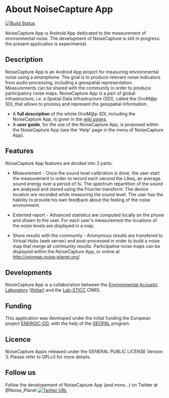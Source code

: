 # About NoiseCapture App

[![Build Status](https://travis-ci.org/Ifsttar/NoiseCapture.svg?branch=master)](https://travis-ci.org/Ifsttar/NoiseCapture) 

NoiseCapture App is Android App dedicated to the measurement of environmental noise.
The development of NoiseCapture is still in progress: the present application is experimental.

## Description
NoiseCapture App is an Android App project for measuring environmental noise using a smartphone. The goal is to produce relevant noise indicators from audio processing, including a geospatial representation. Measurements can be shared with the community in order to produce participatory noise maps. NoiseCapture App is a part of global infrastructure, _i.e._ a Spatial Data Infrastructure (SDI), called the OnoM@p SDI, that allows to process and represent the geospatial information.

* A **full description** of the whole OnoM@p SDI, including the NoiseCapture App, is given in the [wiki pages](https://github.com/Ifsttar/NoiseCapture/wiki).
* A **user guide**, for the use of the NoiseCapture App, is proposed within the NoiseCapture App (see the 'Help' page in the menu of NoiseCapture App).

## Features

NoiseCapture App features are divided into 3 parts:

 - Measurement - Once the sound level calibration is done, the user start the measurement in order to record each second the LAeq, an average sound energy over a period of 1s. The spectrum repartition of the sound are analysed and stored using the Fourrier transform. The device location are recorded while measuring the sound level. The user has the hability to provide his own feedback about the feeling of the noise environment.

 - Extented report - Advanced statistics are computed locally on the phone and shown to the user. For each user's measurement the locations of the noise levels are displayed in a map.

 - Share results with the community - Anonymous results are transfered to Virtual Hubs (web server) and post-processed in order to build a noise map that merge all community results. Participative noise maps can be displayed within the NoiseCapture App, or online at http://onomap.noise-planet.org/.

## Developments
NoiseCapture App is a collaboration between the [Environmental Acoustic Laboratory](http://www.lae.ifsttar.fr/en/) ([Ifsttar](http://www.ifsttar.fr)) and the [Lab-STICC](http://www.lab-sticc.fr/) CNRS.

## Funding
This application was developed under the initial funding the European project [ENERGIC-OD](http://www.energic-od.eu/), with the help of the [GEOPAL](http://www.geopal.org/accueil) program.

## Licence
NoiseCapture Appis released under the GENERAL PUBLIC LICENSE Version 3. Please refer to GPLv3 for more details.

## Follow us
Follow the developement of NoiseCapture App (and more...) on Twitter at @Noise_Planet
[![Twitter URL](https://img.shields.io/twitter/url/http/shields.io.svg?style=social)](https://twitter.com/Noise_Planet)

